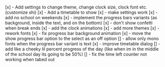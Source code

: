 [x] - Add settings to change theme, change clock size, clock font etc. (customize shi)
[x] - Add a timetable to show
[x] - make settings work
[x] - add no school on weekends
[x] - implement the progress bars variants (as background, inside the text, and on the bottom)
[x] - don't show confetti when break ends
[x] - add the clock animations
[x] - add more themes
[x] - rework fonts
[x] - fix progress bar background animation
[x] - move the show progress bar option to the select as an off option
[] - allow only mono fonts when the progress bar variant is text
[x] - improve timetable dialog
[] - add like a cheeky lil percent progress of the day (like when im in the middle of the school day its going to be 50%)
[] - fix the time left counter not working when tabed out
